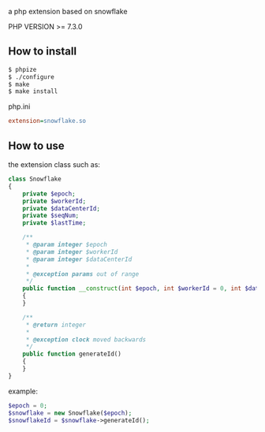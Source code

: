 a php extension based on snowflake

PHP VERSION >= 7.3.0

##  How to install

```bash
$ phpize
$ ./configure
$ make
$ make install
```

php.ini
```ini
extension=snowflake.so
```

##  How to use

the extension class such as:
```php
class Snowflake
{
    private $epoch;
    private $workerId;
    private $dataCenterId;
    private $seqNum;
    private $lastTime;

    /**
     * @param integer $epoch
     * @param integer $workerId
     * @param integer $dataCenterId
     * 
     * @exception params out of range
     */
    public function __construct(int $epoch, int $workerId = 0, int $dataCenterId = 0)
    {
    }

    /**
     * @return integer
     * 
     * @exception clock moved backwards
     */
    public function generateId()
    {
    }
}
```

example:

```php
$epoch = 0;
$snowflake = new Snowflake($epoch);
$snowflakeId = $snowflake->generateId();

```